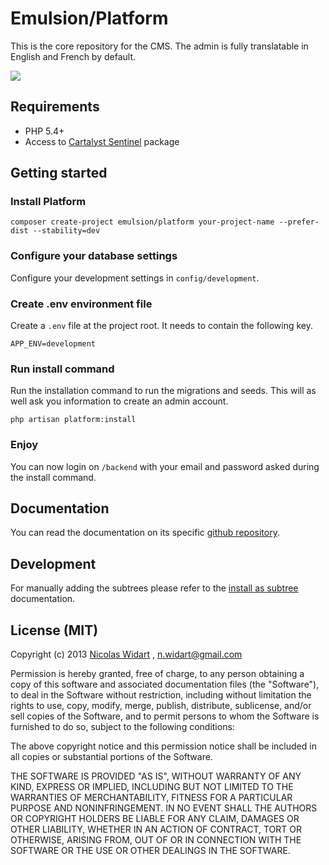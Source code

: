 # Emulsion/Platform

This is the core repository for the CMS. The admin is fully translatable in English and French by default.

![](https://i.cloudup.com/WcLe-ORql4.thumb.png)

## Requirements

* PHP 5.4+
* Access to [Cartalyst Sentinel](https://cartalyst.com/manual/sentinel) package

## Getting started

### Install Platform

```
composer create-project emulsion/platform your-project-name --prefer-dist --stability=dev
```

### Configure your database settings

Configure your development settings in `config/development`.


### Create .env environment file

Create a `.env` file at the project root. It needs to contain the following key.

```
APP_ENV=development
```

### Run install command

Run the installation command to run the migrations and seeds. This will as well ask you information to create an admin account.
```
php artisan platform:install
```

### Enjoy

You can now login on `/backend` with your email and password asked during the install command.


## Documentation

You can read the documentation on its specific [github repository](https://github.com/nWidart-Modules/Documentation).


## Development


For manually adding the subtrees please refer to the [install as subtree](https://github.com/nWidart-Modules/Documentation/blob/master/Installation/module-installation-as-subtree.md) documentation.



## License (MIT)

Copyright (c) 2013 [Nicolas Widart](http://www.nicolaswidart.com) , n.widart@gmail.com

Permission is hereby granted, free of charge, to any person obtaining a copy of this software and associated documentation files (the "Software"), to deal in the Software without restriction, including without limitation the rights to use, copy, modify, merge, publish, distribute, sublicense, and/or sell copies of the Software, and to permit persons to whom the Software is furnished to do so, subject to the following conditions:

The above copyright notice and this permission notice shall be included in all copies or substantial portions of the Software.

THE SOFTWARE IS PROVIDED "AS IS", WITHOUT WARRANTY OF ANY KIND, EXPRESS OR IMPLIED, INCLUDING BUT NOT LIMITED TO THE WARRANTIES OF MERCHANTABILITY, FITNESS FOR A PARTICULAR PURPOSE AND NONINFRINGEMENT. IN NO EVENT SHALL THE AUTHORS OR COPYRIGHT HOLDERS BE LIABLE FOR ANY CLAIM, DAMAGES OR OTHER LIABILITY, WHETHER IN AN ACTION OF CONTRACT, TORT OR OTHERWISE, ARISING FROM, OUT OF OR IN CONNECTION WITH THE SOFTWARE OR THE USE OR OTHER DEALINGS IN THE SOFTWARE.
